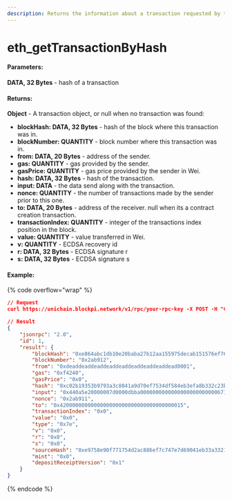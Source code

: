 ```yaml
---
description: Returns the information about a transaction requested by transaction hash.
---
```


# eth\_getTransactionByHash

#### **Parameters:**

**DATA, 32 Bytes** - hash of a transaction

#### **Returns:**

**Object** - A transaction object, or null when no transaction was found:

* **blockHash: DATA, 32 Bytes** - hash of the block where this transaction was in.
* **blockNumber: QUANTITY** - block number where this transaction was in.
* **from: DATA, 20 Bytes** - address of the sender.
* **gas: QUANTITY** - gas provided by the sender.
* **gasPrice: QUANTITY** - gas price provided by the sender in Wei.
* **hash: DATA, 32 Bytes** - hash of the transaction.
* **input: DATA** - the data send along with the transaction.
* **nonce: QUANTITY** - the number of transactions made by the sender prior to this one.
* **to: DATA, 20 Bytes** - address of the receiver. null when its a contract creation transaction.
* **transactionIndex: QUANTITY** - integer of the transactions index position in the block.
* **value: QUANTITY** - value transferred in Wei.
* **v: QUANTITY** - ECDSA recovery id
* **r: DATA, 32 Bytes** - ECDSA signature r
* **s: DATA, 32 Bytes** - ECDSA signature s

#### Example:

{% code overflow="wrap" %}
```json
// Request
curl https://unichain.blockpi.network/v1/rpc/your-rpc-key -X POST -H "Content-Type: application/json" --data '{"jsonrpc":"2.0","method":"eth_getTransactionByHash","params":["0x426920cdcd5cda439509724ed7c2aa55b8de461eb609406e94746bbbc9dddfd6"],"id":1}'

// Result
{
    "jsonrpc": "2.0",
    "id": 1,
    "result": {
        "blockHash": "0xe864abc1db10e20baba27b12aa155975decab151576ef76cc6f278e30709e3ff",
        "blockNumber": "0x2ab912",
        "from": "0xdeaddeaddeaddeaddeaddeaddeaddeaddead0001",
        "gas": "0xf4240",
        "gasPrice": "0x0",
        "hash": "0xc02b19353b9793a3c8841a9d70ef7534df584eb3efa8b332c23bbeb314053f9c",
        "input": "0x440a5e20000007d0000dbba000000000000000000000000067186620000000000069b0cf00000000000000000000000000000000000000000000000000000000132354e4000000000000000000000000000000000000000000000000000000000000009233b80ed624166a9d2fa2d436d6a097fbd0affc9f6636d3395516139e5ce714400000000000000000000000004ab3387810ef500bfe05a49dc53a44c222cbab3e",
        "nonce": "0x2ab911",
        "to": "0x4200000000000000000000000000000000000015",
        "transactionIndex": "0x0",
        "value": "0x0",
        "type": "0x7e",
        "v": "0x0",
        "r": "0x0",
        "s": "0x0",
        "sourceHash": "0xe9758e90f771754d2ac886ef7c747e7d69041eb33a332138f1e2674c7ab4d4e5",
        "mint": "0x0",
        "depositReceiptVersion": "0x1"
    }
}
```
{% endcode %}
